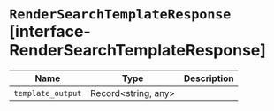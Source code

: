 # `RenderSearchTemplateResponse` [interface-RenderSearchTemplateResponse]

| Name | Type | Description |
| - | - | - |
| `template_output` | Record<string, any> | &nbsp; |
